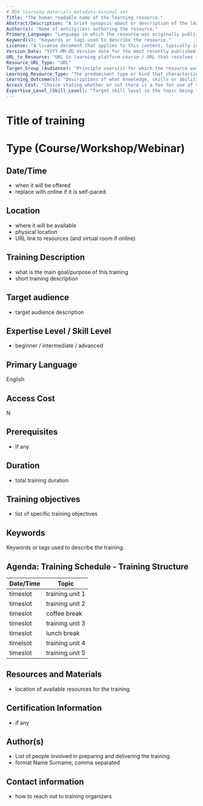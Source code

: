 ```yaml
---
# RDA learning materials metadata minimal set
Title: "The human readable name of the learning resource."
Abstract/Description: "A brief synopsis about or description of the learning resource."
Author(s): "Name of entity(ies) authoring the resource."
Primary_Language: "Language in which the resource was originally published or made available."
Keyword(s): "Keywords or tags used to describe the resource."
License: "A license document that applies to this content, typically indicated by URL"
Version_Date: "YYYY-MM-DD Version date for the most recently published or broadcast resource."
URL_to_Resource: "URL to learning platform course / URL that resolves to the learning resource or to a "landing page" for the resource that contains important contextual information including the direct resolvable link to the resource, if applicable. Should be a PID, if possible."
Resource_URL_Type: "URL"
Target_Group_(Audience): "Principle users(s) for which the resource was designed."
Learning_Resource_Type: "The predominant type or kind that characterizes the learning resource."
Learning_Outcome(s): "Descriptions of what knowledge, skills or abilities students should acquire on completion of the resource."
Access_Cost: "Choice stating whether or not there is a fee for use of the resource (CV = Y/N/Maybe with recommendation that further explanation of “Maybe” goes in the Description field"
Expertise_Level_(Skill_Level): "Target skill level in the topic being taught; example values include: beginner, intermediate, advanced"
---
```


# Title of training 
# Type (Course/Workshop/Webinar)

## Date/Time
- when it will be offered
- replace with online if it is self-paced

## Location
- where it will be available
- physical location
- URL link to  resources (and virtual room if online)

## Training Description
- what is the main goal/purpose of this training
- short training description

## Target audience
- target audience description

## Expertise Level / Skill Level
- beginner / intermediate / advanced

## Primary Language
English

## Access Cost
N

## Prerequisites
- if any

## Duration
- total training duration

## Training objectives
- list of specific training objectives

## Keywords
Keywords or tags used to describe the training.

## Agenda: Training Schedule - Training Structure
| Date/Time | Topic             |
|-----------|-------------------|
| timeslot  | training unit 1   |
| timeslot  | training unit 2   |
| timeslot  | coffee break      |
| timeslot  | training unit 3   |
| timeslot  | lunch break       |
| timelsot  | training unit 4   |
| timeslot  | training unit 5   |

## Resources and Materials
- location of available resources for the training

## Certification Information
- if any

## Author(s)
- List of people involved in preparing and delivering the training
- format Name Surname, comma separated

## Contact information
- how to reach out to training organizers